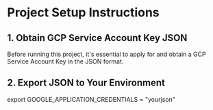 # Project Setup Instructions

## 1. Obtain GCP Service Account Key JSON
Before running this project, it's essential to apply for and obtain a GCP Service Account Key in the JSON format.

## 2. Export JSON to Your Environment
export GOOGLE_APPLICATION_CREDENTIALS = "yourjson"

